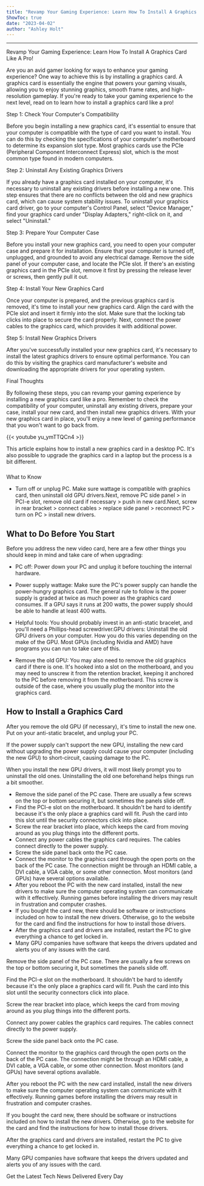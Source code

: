 ```yaml
---
title: "Revamp Your Gaming Experience: Learn How To Install A Graphics Card Like A Pro!"
ShowToc: true 
date: "2023-04-02"
author: "Ashley Holt"
---
```

*****
Revamp Your Gaming Experience: Learn How To Install A Graphics Card Like A Pro!

Are you an avid gamer looking for ways to enhance your gaming experience? One way to achieve this is by installing a graphics card. A graphics card is essentially the engine that powers your gaming visuals, allowing you to enjoy stunning graphics, smooth frame rates, and high-resolution gameplay. If you're ready to take your gaming experience to the next level, read on to learn how to install a graphics card like a pro!

Step 1: Check Your Computer's Compatibility

Before you begin installing a new graphics card, it's essential to ensure that your computer is compatible with the type of card you want to install. You can do this by checking the specifications of your computer's motherboard to determine its expansion slot type. Most graphics cards use the PCIe (Peripheral Component Interconnect Express) slot, which is the most common type found in modern computers.

Step 2: Uninstall Any Existing Graphics Drivers

If you already have a graphics card installed on your computer, it's necessary to uninstall any existing drivers before installing a new one. This step ensures that there are no conflicts between the old and new graphics card, which can cause system stability issues. To uninstall your graphics card driver, go to your computer's Control Panel, select "Device Manager," find your graphics card under "Display Adapters," right-click on it, and select "Uninstall."

Step 3: Prepare Your Computer Case

Before you install your new graphics card, you need to open your computer case and prepare it for installation. Ensure that your computer is turned off, unplugged, and grounded to avoid any electrical damage. Remove the side panel of your computer case, and locate the PCIe slot. If there's an existing graphics card in the PCIe slot, remove it first by pressing the release lever or screws, then gently pull it out.

Step 4: Install Your New Graphics Card

Once your computer is prepared, and the previous graphics card is removed, it's time to install your new graphics card. Align the card with the PCIe slot and insert it firmly into the slot. Make sure that the locking tab clicks into place to secure the card properly. Next, connect the power cables to the graphics card, which provides it with additional power.

Step 5: Install New Graphics Drivers

After you've successfully installed your new graphics card, it's necessary to install the latest graphics drivers to ensure optimal performance. You can do this by visiting the graphics card manufacturer's website and downloading the appropriate drivers for your operating system.

Final Thoughts

By following these steps, you can revamp your gaming experience by installing a new graphics card like a pro. Remember to check the compatibility of your computer, uninstall any existing drivers, prepare your case, install your new card, and then install new graphics drivers. With your new graphics card in place, you'll enjoy a new level of gaming performance that you won't want to go back from.

{{< youtube yu_ymTTQCn4 >}} 




This article explains how to install a new graphics card in a desktop PC. It's also possible to upgrade the graphics card in a laptop but the process is a bit different.

 
### 
What to Know
 
- Turn off or unplug PC. Make sure wattage is compatible with graphics card, then uninstall old GPU drivers.Next, remove PC side panel > in PCI-e slot, remove old card if necessary > push in new card.Next, screw in rear bracket > connect cables > replace side panel > reconnect PC > turn on PC > install new drivers.

 
##   What to Do Before You Start  
 

Before you address the new video card, here are a few other things you should keep in mind and take care of when upgrading:

 
- PC off: Power down your PC and unplug it before touching the internal hardware.
 - Power supply wattage: Make sure the PC's power supply can handle the power-hungry graphics card. The general rule to follow is the power supply is graded at twice as much power as the graphics card consumes. If a GPU says it runs at 200 watts, the power supply should be able to handle at least 400 watts.

 
- Helpful tools: You should probably invest in an anti-static bracelet, and you'll need a Phillips-head screwdriver.GPU drivers: Uninstall the old GPU drivers on your computer. How you do this varies depending on the make of the GPU. Most GPUs (including Nvidia and AMD) have programs you can run to take care of this.

 
- Remove the old GPU: You may also need to remove the old graphics card if there is one. It's hooked into a slot on the motherboard, and you may need to unscrew it from the retention bracket, keeping it anchored to the PC before removing it from the motherboard. This screw is outside of the case, where you usually plug the monitor into the graphics card.

 
##   How to Install a Graphics Card  
 

After you remove the old GPU (if necessary), it's time to install the new one. Put on your anti-static bracelet, and unplug your PC.

 
If the power supply can't support the new GPU, installing the new card without upgrading the power supply could cause your computer (including the new GPU) to short-circuit, causing damage to the PC.
 
When you install the new GPU drivers, it will most likely prompt you to uninstall the old ones. Uninstalling the old one beforehand helps things run a bit smoother.
 
- Remove the side panel of the PC case. There are usually a few screws on the top or bottom securing it, but sometimes the panels slide off.
 - Find the PCI-e slot on the motherboard. It shouldn't be hard to identify because it's the only place a graphics card will fit. Push the card into this slot until the security connectors click into place.
 - Screw the rear bracket into place, which keeps the card from moving around as you plug things into the different ports.
 - Connect any power cables the graphics card requires. The cables connect directly to the power supply.
 - Screw the side panel back onto the PC case.
 - Connect the monitor to the graphics card through the open ports on the back of the PC case. The connection might be through an HDMI cable, a DVI cable, a VGA cable, or some other connection. Most monitors (and GPUs) have several options available.
 - After you reboot the PC with the new card installed, install the new drivers to make sure the computer operating system can communicate with it effectively. Running games before installing the drivers may result in frustration and computer crashes.
 - If you bought the card new, there should be software or instructions included on how to install the new drivers. Otherwise, go to the website for the card and find the instructions for how to install those drivers.
 - After the graphics card and drivers are installed, restart the PC to give everything a chance to get locked in.
 - Many GPU companies have software that keeps the drivers updated and alerts you of any issues with the card.

 

Remove the side panel of the PC case. There are usually a few screws on the top or bottom securing it, but sometimes the panels slide off.

 

Find the PCI-e slot on the motherboard. It shouldn't be hard to identify because it's the only place a graphics card will fit. Push the card into this slot until the security connectors click into place.

 

Screw the rear bracket into place, which keeps the card from moving around as you plug things into the different ports.

 

Connect any power cables the graphics card requires. The cables connect directly to the power supply.

 

Screw the side panel back onto the PC case.

 

Connect the monitor to the graphics card through the open ports on the back of the PC case. The connection might be through an HDMI cable, a DVI cable, a VGA cable, or some other connection. Most monitors (and GPUs) have several options available.

 

After you reboot the PC with the new card installed, install the new drivers to make sure the computer operating system can communicate with it effectively. Running games before installing the drivers may result in frustration and computer crashes.

 
If you bought the card new, there should be software or instructions included on how to install the new drivers. Otherwise, go to the website for the card and find the instructions for how to install those drivers.
 

After the graphics card and drivers are installed, restart the PC to give everything a chance to get locked in.

 
Many GPU companies have software that keeps the drivers updated and alerts you of any issues with the card.
 

Get the Latest Tech News Delivered Every Day




